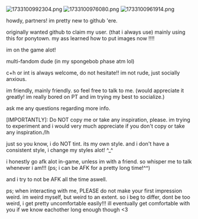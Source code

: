![1733100992304.png](https://github.com/user-attachments/assets/67114ca7-da2a-49cb-8fc8-a69aca081b88)
![1733100976080.png](https://github.com/user-attachments/assets/d77425df-0255-4a87-85b7-41de4b240575)
![1733100961914.png](https://github.com/user-attachments/assets/6b015fe9-747c-42b2-a516-47acd01f2eb2)






howdy, partners! im pretty new to github 'ere.

originally wanted github to claim my user. (that i always use) mainly using this for ponytown. my ass learned how to put images now !!!!

im on the game alot!

multi-fandom dude (in my spongebob phase atm lol)

c+h or int is always welcome, do not hesitate!! im not rude, just socially anxious.

im friendly, mainly friendly.
so feel free to talk to me. (would appreciate it greatly! im really bored on PT and im trying my best to socialize.)

ask me any questions regarding more info.

[IMPORTANTLY]: Do NOT copy me or take any inspiration, please. im trying to experiment and i would very much appreciate if you don't copy or take any inspiration./lh

just so you know, i do NOT tint. its my own style. and i don't have a consistent style, i change my styles alot! ^_^

i honestly go afk alot in-game, unless im with a friend. so whisper me to talk whenever i am!!! (ps; i can be AFK for a pretty long time!^^)

and i try to not be AFK all the time aswell.

ps; when interacting with me, PLEASE do not make your first impression weird. im weird myself, but weird to an extent. so i beg to differ, dont be too weird, i get pretty uncomfortable easily!!! ill eventually get comfortable with you if we know eachother long enough though <3
